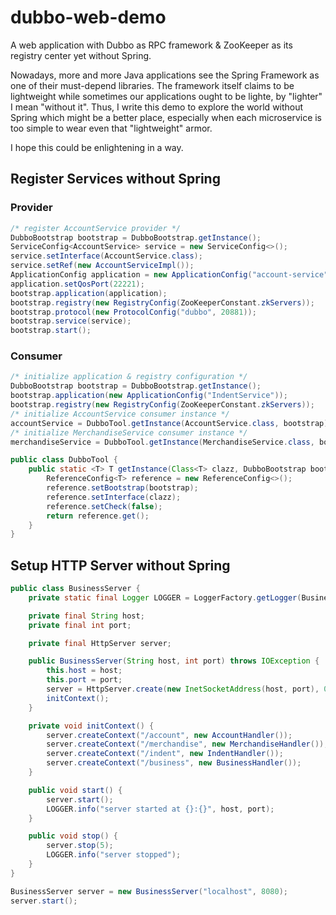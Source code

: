 # dubbo-web-demo
A web application with Dubbo as RPC framework &amp; ZooKeeper as its registry center yet without Spring.

Nowadays, more and more Java applications see the Spring Framework as one of their must-depend libraries. The framework itself claims to be lightweight while sometimes our applications ought to be lighte, by "lighter" I mean "without it". Thus, I write this demo to explore the world without Spring which might be a better place, especially when each microservice is too simple to wear even that "lightweight" armor. 

I hope this could be enlightening in a way.

## Register Services without Spring

### Provider

```java
/* register AccountService provider */
DubboBootstrap bootstrap = DubboBootstrap.getInstance();
ServiceConfig<AccountService> service = new ServiceConfig<>();
service.setInterface(AccountService.class);
service.setRef(new AccountServiceImpl());
ApplicationConfig application = new ApplicationConfig("account-service");
application.setQosPort(22221);
bootstrap.application(application);
bootstrap.registry(new RegistryConfig(ZooKeeperConstant.zkServers));
bootstrap.protocol(new ProtocolConfig("dubbo", 20881));
bootstrap.service(service);
bootstrap.start();
```
### Consumer

```java
/* initialize application & registry configuration */
DubboBootstrap bootstrap = DubboBootstrap.getInstance();
bootstrap.application(new ApplicationConfig("IndentService"));
bootstrap.registry(new RegistryConfig(ZooKeeperConstant.zkServers));
/* initialize AccountService consumer instance */
accountService = DubboTool.getInstance(AccountService.class, bootstrap);
/* initialize MerchandiseService consumer instance */
merchandiseService = DubboTool.getInstance(MerchandiseService.class, bootstrap);
```

```java
public class DubboTool {
    public static <T> T getInstance(Class<T> clazz, DubboBootstrap bootstrap) {
        ReferenceConfig<T> reference = new ReferenceConfig<>();
        reference.setBootstrap(bootstrap);
        reference.setInterface(clazz);
        reference.setCheck(false);
        return reference.get();
    }
}
```

## Setup HTTP Server without Spring

```java
public class BusinessServer {
    private static final Logger LOGGER = LoggerFactory.getLogger(BusinessServer.class);

    private final String host;
    private final int port;

    private final HttpServer server;

    public BusinessServer(String host, int port) throws IOException {
        this.host = host;
        this.port = port;
        server = HttpServer.create(new InetSocketAddress(host, port), 0);
        initContext();
    }

    private void initContext() {
        server.createContext("/account", new AccountHandler());
        server.createContext("/merchandise", new MerchandiseHandler());
        server.createContext("/indent", new IndentHandler());
        server.createContext("/business", new BusinessHandler());
    }

    public void start() {
        server.start();
        LOGGER.info("server started at {}:{}", host, port);
    }

    public void stop() {
        server.stop(5);
        LOGGER.info("server stopped");
    }
}
```

```java
BusinessServer server = new BusinessServer("localhost", 8080);
server.start();
```
